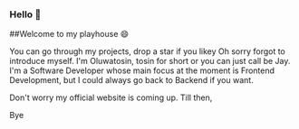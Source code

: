 ### Hello 👋

##Welcome to my playhouse 😄

You can go through my projects, drop a star if you likey 
Oh sorry forgot to introduce myself. I'm Oluwatosin, tosin for short or you can just call be Jay. 
I'm a Software Developer whose main focus at the moment is Frontend Development, but I could always go back to Backend if you want.

Don't worry my official website is coming up. Till then,

Bye 
